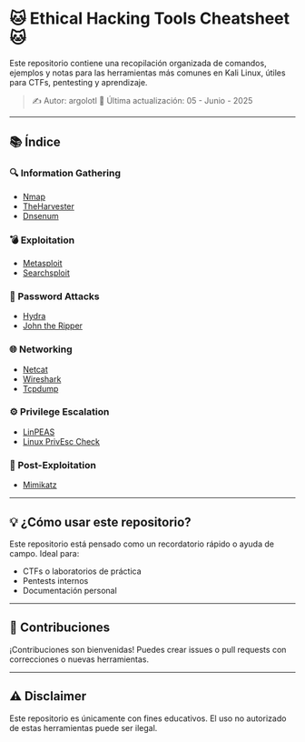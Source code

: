 # 🐱 Ethical Hacking Tools Cheatsheet 🐱

Este repositorio contiene una recopilación organizada de comandos, ejemplos y notas para las herramientas más comunes en Kali Linux, útiles para CTFs, pentesting y aprendizaje.

> ✍️ Autor: argolotl
> 📅 Última actualización: 05 - Junio - 2025
---

## 📚 Índice

### 🔍 Information Gathering
- [Nmap](information-gathering/nmap.md)
- [TheHarvester](information-gathering/theharvester.md)
- [Dnsenum](information-gathering/dnsenum.md)

### 💣 Exploitation
- [Metasploit](exploitation/metasploit.md)
- [Searchsploit](exploitation/searchsploit.md)

### 🔐 Password Attacks
- [Hydra](password-attacks/hydra.md)
- [John the Ripper](password-attacks/john.md)

### 🌐 Networking
- [Netcat](networking/netcat.md)
- [Wireshark](networking/wireshark.md)
- [Tcpdump](networking/tcpdump.md)

### ⚙️ Privilege Escalation
- [LinPEAS](privilege-escalation/linpeas.md)
- [Linux PrivEsc Check](privilege-escalation/linux-privesc-check.md)

### 🧠 Post-Exploitation
- [Mimikatz](post-exploitation/mimikatz.md)

---

## 💡 ¿Cómo usar este repositorio?

Este repositorio está pensado como un recordatorio rápido o ayuda de campo. Ideal para:
- CTFs o laboratorios de práctica
- Pentests internos
- Documentación personal

---

## 🧩 Contribuciones

¡Contribuciones son bienvenidas! Puedes crear issues o pull requests con correcciones o nuevas herramientas.

---

## ⚠️ Disclaimer

Este repositorio es únicamente con fines educativos. El uso no autorizado de estas herramientas puede ser ilegal.
